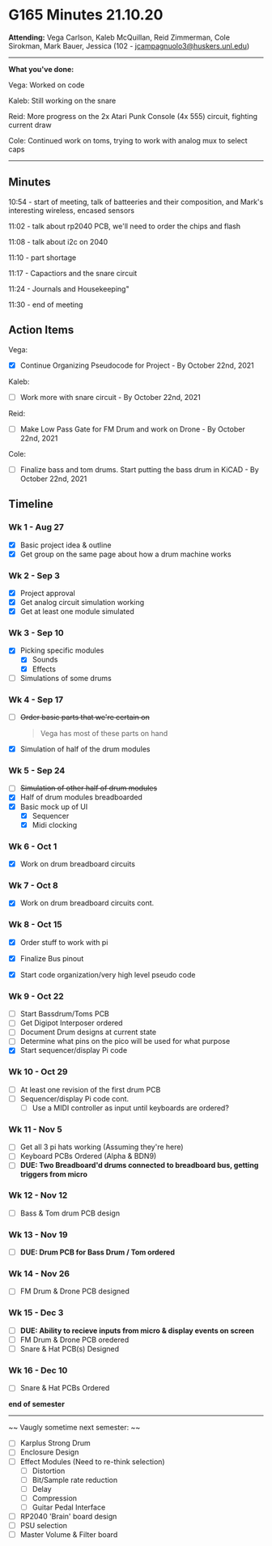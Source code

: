 # G165 Minutes 21.10.20

  **Attending:** Vega Carlson, Kaleb McQuillan, Reid Zimmerman, Cole Sirokman, Mark Bauer, Jessica (102 -  jcampagnuolo3@huskers.unl.edu) 

---

  **What you've done:**

  Vega: Worked on code

  Kaleb: Still working on the snare

  Reid: More progress on the 2x Atari Punk Console (4x 555) circuit, fighting current draw

  Cole: Continued work on toms, trying to work with analog mux to select caps

---

## Minutes

10:54 - start of meeting, talk of batteeries and their composition, and Mark's interesting wireless, encased sensors

11:02 - talk about rp2040 PCB, we'll need to order the chips and flash

11:08 - talk about i2c on 2040

11:10 - part shortage

11:17 - Capactiors and the snare circuit

11:24 -  Journals and Housekeeping"

11:30 - end of meeting


## Action Items

Vega:

- [x] Continue Organizing Pseudocode for Project - By October 22nd, 2021

Kaleb:
- [ ] Work more with snare circuit - By October 22nd, 2021

Reid:
- [ ] Make Low Pass Gate for FM Drum and work on Drone - By October 22nd, 2021

Cole:
- [ ] Finalize bass and tom drums. Start putting the bass drum in KiCAD - By October 22nd, 2021


## Timeline

### Wk 1 - Aug 27

  - [x] Basic project idea & outline
  - [x] Get group on the same page about how a drum machine works

### Wk 2 - Sep 3

  - [x] Project approval
  - [x] Get analog circuit simulation working
  - [x] Get at least one module simulated

### Wk 3 - Sep 10

  - [x] Picking specific modules
    - [x] Sounds
    - [x] Effects
  - [ ] Simulations of some drums

### Wk 4 - Sep 17

  - [ ] ~~Order basic parts that we're certain on~~
  
    > Vega has most of these parts on hand
  
  - [x] Simulation of half of the drum modules

### Wk 5 - Sep 24

  - [ ] ~~Simulation of other half of drum modules~~
  - [x] Half of drum modules breadboarded
  - [x] Basic mock up of UI
    - [x] Sequencer
    - [x] Midi clocking

### Wk 6 - Oct 1

- [x] Work on drum breadboard circuits

### Wk 7 - Oct 8

- [x] Work on drum breadboard circuits cont.

### Wk 8 - Oct 15

- [x] Order stuff to work with pi

- [x] Finalize Bus pinout

- [x] Start code organization/very high level pseudo code

### Wk 9 - Oct 22

- [ ] Start Bassdrum/Toms PCB
- [ ] Get Digipot Interposer ordered
- [ ] Document Drum designs at current state
- [ ] Determine what pins on the pico will be used for what purpose
- [x] Start sequencer/display Pi code

### Wk 10 - Oct 29

- [ ] At least one revision of the first drum PCB
- [ ] Sequencer/display Pi code cont.
  - [ ] Use a MIDI controller as input until keyboards are ordered?

### Wk 11 - Nov 5

- [ ] Get all 3 pi hats working (Assuming they're here)
- [ ] Keyboard PCBs Ordered (Alpha & BDN9)
- [ ] **DUE: Two Breadboard'd drums connected to breadboard bus, getting triggers from micro**

### Wk 12 - Nov 12

- [ ] Bass & Tom drum PCB design

### Wk 13 - Nov 19

- [ ] **DUE: Drum PCB for Bass Drum / Tom ordered**

### Wk 14 - Nov 26

- [ ] FM Drum & Drone PCB designed

### Wk 15 - Dec 3

- [ ] **DUE: Ability to recieve inputs from micro & display events on screen**
- [ ] FM Drum & Drone PCB oredered
- [ ] Snare & Hat PCB(s) Designed

### Wk 16 - Dec 10

- [ ] Snare & Hat PCBs Ordered



**end of semester**

----

~~ Vaugly sometime next semester: ~~

- [ ] Karplus Strong Drum
- [ ] Enclosure Design
- [ ] Effect Modules (Need to re-think selection)
  - [ ] Distortion
  - [ ] Bit/Sample rate reduction
  - [ ] Delay
  - [ ] Compression
  - [ ] Guitar Pedal Interface
- [ ] RP2040 'Brain' board design
- [ ] PSU selection
- [ ] Master Volume & Filter board
